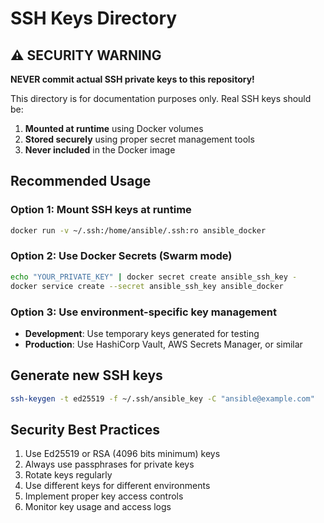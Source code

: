 # SSH Keys Directory

## ⚠️ SECURITY WARNING
**NEVER commit actual SSH private keys to this repository!**

This directory is for documentation purposes only. Real SSH keys should be:

1. **Mounted at runtime** using Docker volumes
2. **Stored securely** using proper secret management tools
3. **Never included** in the Docker image

## Recommended Usage

### Option 1: Mount SSH keys at runtime
```bash
docker run -v ~/.ssh:/home/ansible/.ssh:ro ansible_docker
```

### Option 2: Use Docker Secrets (Swarm mode)
```bash
echo "YOUR_PRIVATE_KEY" | docker secret create ansible_ssh_key -
docker service create --secret ansible_ssh_key ansible_docker
```

### Option 3: Use environment-specific key management
- **Development**: Use temporary keys generated for testing
- **Production**: Use HashiCorp Vault, AWS Secrets Manager, or similar

## Generate new SSH keys
```bash
ssh-keygen -t ed25519 -f ~/.ssh/ansible_key -C "ansible@example.com"
```

## Security Best Practices
1. Use Ed25519 or RSA (4096 bits minimum) keys
2. Always use passphrases for private keys
3. Rotate keys regularly
4. Use different keys for different environments
5. Implement proper key access controls
6. Monitor key usage and access logs